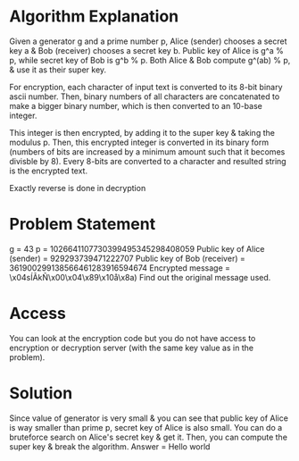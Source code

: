 
# Algorithm Explanation

Given a generator g and a prime number p, Alice (sender) chooses a secret key a & Bob (receiver) chooses a secret key b. Public key of Alice is g^a % p, while secret key of Bob is g^b % p. Both Alice & Bob compute g^(ab) % p, & use it as their super key.

For encryption, each character of input text is converted to its 8-bit binary ascii number. Then, binary numbers of all characters are concatenated to make a bigger binary number, which is then converted to an 10-base integer.

This integer is then encrypted, by adding it to the super key & taking the modulus p. Then, this encrypted integer is converted in its binary form (numbers of bits are increased by a minimum amount such that it becomes divisble by 8). Every 8-bits are converted to a character and resulted string is the encrypted text.

Exactly reverse is done in decryption

# Problem Statement

g = 43
p = 1026641107730399495345298408059
Public key of Alice (sender) = 929293739471222707
Public key of Bob (receiver) = 361900299138566461283916594674
Encrypted message = \x04sÍÃkÑ\x00\x04\x89\x10å\x8a)
Find out the original message used.

# Access
You can look at the encryption code but you do not have access to encryption or decryption server (with the same key value as in the problem).

# Solution
Since value of generator is very small & you can see that public key of Alice is way smaller than prime p, secret key of Alice is also small. You can do a bruteforce search on Alice's secret key & get it. Then, you can compute the super key & break the algorithm.
Answer = Hello world
